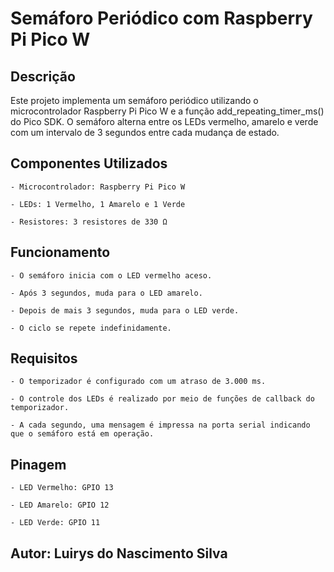 # Semáforo Periódico com Raspberry Pi Pico W

## Descrição

Este projeto implementa um semáforo periódico utilizando o microcontrolador Raspberry Pi Pico W e a função add_repeating_timer_ms() do Pico SDK. O semáforo alterna entre os LEDs vermelho, amarelo e verde com um intervalo de 3 segundos entre cada mudança de estado.

## Componentes Utilizados

    - Microcontrolador: Raspberry Pi Pico W

    - LEDs: 1 Vermelho, 1 Amarelo e 1 Verde

    - Resistores: 3 resistores de 330 Ω

## Funcionamento

    - O semáforo inicia com o LED vermelho aceso.

    - Após 3 segundos, muda para o LED amarelo.

    - Depois de mais 3 segundos, muda para o LED verde.

    - O ciclo se repete indefinidamente.

## Requisitos

    - O temporizador é configurado com um atraso de 3.000 ms.

    - O controle dos LEDs é realizado por meio de funções de callback do temporizador.

    - A cada segundo, uma mensagem é impressa na porta serial indicando que o semáforo está em operação.

## Pinagem

    - LED Vermelho: GPIO 13

    - LED Amarelo: GPIO 12

    - LED Verde: GPIO 11

## Autor: Luirys do Nascimento Silva